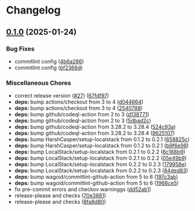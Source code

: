 # Changelog

## [0.1.0](https://github.com/opzkit/terraform-aws-k8s-network/compare/v0.0.10...v0.1.0) (2025-01-24)


### Bug Fixes

* commitlint config ([4b6a286](https://github.com/opzkit/terraform-aws-k8s-network/commit/4b6a286bc855acb76f35a00990e7da9fd436c949))
* commitlint config ([bf2366d](https://github.com/opzkit/terraform-aws-k8s-network/commit/bf2366d9480ea2c1d95e254de7dd14cdb3d122d7))


### Miscellaneous Chores

* correct release version ([#27](https://github.com/opzkit/terraform-aws-k8s-network/issues/27)) ([67fdf97](https://github.com/opzkit/terraform-aws-k8s-network/commit/67fdf97e9b6b49159b13ab8d7803f3a20c9a5e82))
* **deps:** bump actions/checkout from 3 to 4 ([d044664](https://github.com/opzkit/terraform-aws-k8s-network/commit/d044664031859bb5848815d79b4efa04c0cdb1e5))
* **deps:** bump actions/checkout from 3 to 4 ([2540788](https://github.com/opzkit/terraform-aws-k8s-network/commit/25407886c3cf2204b7482515949a7296b5cdf841))
* **deps:** bump github/codeql-action from 2 to 3 ([d138771](https://github.com/opzkit/terraform-aws-k8s-network/commit/d138771c8411029ab878ae8303a41cddb63a0ac1))
* **deps:** bump github/codeql-action from 2 to 3 ([5dbad2c](https://github.com/opzkit/terraform-aws-k8s-network/commit/5dbad2cbe6bd008b9f9df4e8bc5e26837130b939))
* **deps:** bump github/codeql-action from 3.28.2 to 3.28.4 ([524c93a](https://github.com/opzkit/terraform-aws-k8s-network/commit/524c93a0bafec69b30ef242e01aa98fc4f017caa))
* **deps:** bump github/codeql-action from 3.28.2 to 3.28.4 ([9625107](https://github.com/opzkit/terraform-aws-k8s-network/commit/9625107088f50508c722c4632e444a5abf71f876))
* **deps:** bump HarshCasper/setup-localstack from 0.1.2 to 0.2.1 ([658825c](https://github.com/opzkit/terraform-aws-k8s-network/commit/658825c91d3e70ac0c00bdb9c540c635c865ba97))
* **deps:** bump HarshCasper/setup-localstack from 0.1.2 to 0.2.1 ([b9f6e98](https://github.com/opzkit/terraform-aws-k8s-network/commit/b9f6e982a2649eb1d79edaf0e1bfcaac19025b53))
* **deps:** bump LocalStack/setup-localstack from 0.2.1 to 0.2.2 ([6c188b9](https://github.com/opzkit/terraform-aws-k8s-network/commit/6c188b9441feb8391135fcd7d5b8b76f47ecb4a6))
* **deps:** bump LocalStack/setup-localstack from 0.2.1 to 0.2.2 ([05e49b9](https://github.com/opzkit/terraform-aws-k8s-network/commit/05e49b90a9d6f7b6885811c61c9283b387fd6d1f))
* **deps:** bump LocalStack/setup-localstack from 0.2.2 to 0.2.3 ([179958e](https://github.com/opzkit/terraform-aws-k8s-network/commit/179958e9b3e74a53b98ad4437be80a8541413a11))
* **deps:** bump LocalStack/setup-localstack from 0.2.2 to 0.2.3 ([84ded83](https://github.com/opzkit/terraform-aws-k8s-network/commit/84ded830fe24ef54da344942b63663966fac3869))
* **deps:** bump wagoid/commitlint-github-action from 5 to 6 ([197c3ab](https://github.com/opzkit/terraform-aws-k8s-network/commit/197c3ab67ec5394456ef0efb6039c27dfb482eef))
* **deps:** bump wagoid/commitlint-github-action from 5 to 6 ([1968ce5](https://github.com/opzkit/terraform-aws-k8s-network/commit/1968ce55b4afd5190679b1d0c2f12a2e489df682))
* fix pre-commit errors and checkov warninggs ([dd52ab1](https://github.com/opzkit/terraform-aws-k8s-network/commit/dd52ab1605715bff3c1a60719f00a7e93fe9c259))
* release-please and checks ([70e3661](https://github.com/opzkit/terraform-aws-k8s-network/commit/70e366158156d3694d88c83c039323df744e51e5))
* release-please and checks ([8fa8d80](https://github.com/opzkit/terraform-aws-k8s-network/commit/8fa8d805df94558dd996aae7e6f94fee6baf4524))
